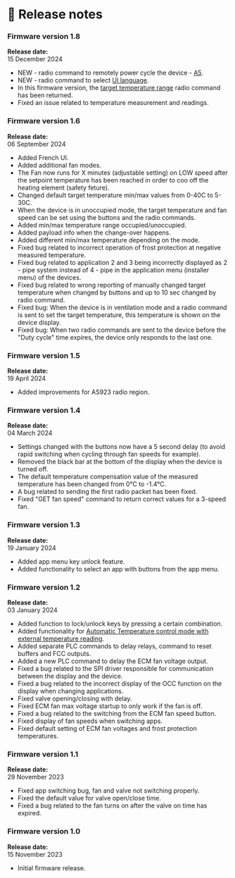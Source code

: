 # 🥳 Release notes

### Firmware version 1.8 <a href="#firmware-version-1.6" id="firmware-version-1.6"></a>

**Release date:** \
15 December 2024

* NEW - radio command to remotely power cycle the device - [A5](mclimate-fan-coil-thermostat-device-communication-protocol/reset-device.md).
* NEW - radio command to select [UI language](mclimate-fan-coil-thermostat-device-communication-protocol/general-display-and-power-recovery/user-interface-language.md).
* In this firmware version, the [target temperature range](on-off-and-target-temperature/min-max-setpoint-adjustment.md#set-get-target-temperature-range) radio command has been returned.
* Fixed an issue related to temperature measurement and readings.

### Firmware version 1.6

**Release date:** \
06 September 2024&#x20;

* Added French UI.
* Added additional fan modes.
* The Fan now runs for X minutes (adjustable setting) on LOW speed after the setpoint temperature has been reached in order to coo off the heating element (safety feture).
* Changed default target temperature min/max values ​​from 0-40C to 5-30C.
* When the device is in unoccupied mode, the target temperature and fan speed can be set using the buttons and the radio commands.
* Added min/max temperature range occupied/unoccupied.
* Added payload info when the change-over happens.
* Added different min/max temperature depending on the mode.
* Fixed bug related to incorrect operation of frost protection at negative measured temperature.
* Fixed bug related to application 2 and 3 being incorrectly displayed as 2 - pipe system instead of 4 - pipe in the application menu (installer menu) of the devices.
* Fixed bug related to wrong reporting of manually changed target temperature when changed by buttons and up to 10 sec changed by radio command.
* Fixed bug: When the device is in ventilation mode and a radio command is sent to set the target temperature, this temperature is shown on the device display.
* Fixed bug: When two radio commands are sent to the device before the "Duty cycle" time expires, the device only responds to the last one.

### Firmware version 1.5

**Release date:** \
19 April 2024

* Added improvements for AS923 radio region.

### Firmware version 1.4

**Release date:** \
04 March 2024

* Settings changed with the buttons now have a 5 second delay (to avoid rapid switching when cycling through fan speeds for example).
* Removed the black bar at the bottom of the display when the device is turned off.
* Тhe default temperature compensation value of the measured temperature has been changed from 0°C to -1.4°C.
* А bug related to sending the first radio packet has been fixed.
* Fixed "GET fan speed" command to return correct values for a 3-speed fan.

### Firmware version 1.3

**Release date:** \
19 January 2024

* Added app menu key unlock feature.
* Added functionality to select an app with buttons from the app menu.

### Firmware version 1.2

**Release date:** \
03 January 2024

* Added function to lock/unlock keys by pressing a certain combination.
* Added functionality for [Automatic Temperature control mode with external temperature reading](external-temperature-measurement.md#id-1.-automatic-temperature-control-mode-with-external-temperature-reading).
* Added separate PLC commands to delay relays, command to reset buffers and FCC outputs.
* Added a new PLC command to delay the ECM fan voltage output.
* Fixed a bug related to the SPI driver responsible for communication between the display and the device.
* Fixed a bug related to the incorrect display of the OCC function on the display when changing applications.
* Fixed valve opening/closing with delay.
* Fixed ECM fan max voltage startup to only work if the fan is off.
* Fixed a bug related to  the switching from the ECM fan speed button.
* Fixed display of fan speeds when switching apps.
* Fixed default setting of ECM fan voltages and frost protection temperatures.

### Firmware version 1.1

**Release date:** \
29 November 2023

* Fixed app switching bug, fan and valve not switching properly.
* Fixed the default value for valve open/close time.
* Fixed a bug related to the fan turns on after the valve on time has expired.

### Firmware version 1.0

**Release date:** \
15 November 2023

* Initial firmware release.
